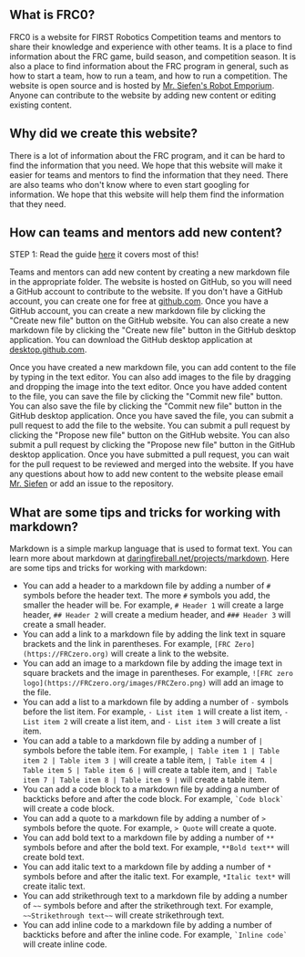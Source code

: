 ## What is FRC0?

FRC0 is a website for FIRST Robotics Competition teams and mentors to share their knowledge and experience with other teams. It is a place to find information about the FRC game, build season, and competition season. It is also a place to find information about the FRC program in general, such as how to start a team, how to run a team, and how to run a competition. The website is open source and is hosted by [Mr. Siefen's Robot Emporium](https://mrsiefensrobotemporium.com). Anyone can contribute to the website by adding new content or editing existing content.

## Why did we create this website?

There is a lot of information about the FRC program, and it can be hard to find the information that you need. We hope that this website will make it easier for teams and mentors to find the information that they need. There are also teams who don't know where to even start googling for information. We hope that this website will help them find the information that they need.

## How can teams and mentors add new content?

STEP 1: Read the guide [here](https://FRCzero.org/about/writing-content/) it covers most of this!

Teams and mentors can add new content by creating a new markdown file in the appropriate folder. The website is hosted on GitHub, so you will need a GitHub account to contribute to the website. If you don't have a GitHub account, you can create one for free at [github.com](https://github.com). Once you have a GitHub account, you can create a new markdown file by clicking the "Create new file" button on the GitHub website. You can also create a new markdown file by clicking the "Create new file" button in the GitHub desktop application. You can download the GitHub desktop application at [desktop.github.com](https://desktop.github.com). 

Once you have created a new markdown file, you can add content to the file by typing in the text editor. You can also add images to the file by dragging and dropping the image into the text editor. Once you have added content to the file, you can save the file by clicking the "Commit new file" button. You can also save the file by clicking the "Commit new file" button in the GitHub desktop application. Once you have saved the file, you can submit a pull request to add the file to the website. You can submit a pull request by clicking the "Propose new file" button on the GitHub website. You can also submit a pull request by clicking the "Propose new file" button in the GitHub desktop application. Once you have submitted a pull request, you can wait for the pull request to be reviewed and merged into the website. If you have any questions about how to add new content to the website please email [Mr. Siefen](mailto:siefensrobotemporium@gmail.com) or add an issue to the repository.

## What are some tips and tricks for working with markdown?

Markdown is a simple markup language that is used to format text. You can learn more about markdown at [daringfireball.net/projects/markdown](https://daringfireball.net/projects/markdown). Here are some tips and tricks for working with markdown:

- You can add a header to a markdown file by adding a number of `#` symbols before the header text. The more `#` symbols you add, the smaller the header will be. For example, `# Header 1` will create a large header, `## Header 2` will create a medium header, and `### Header 3` will create a small header.
- You can add a link to a markdown file by adding the link text in square brackets and the link in parentheses. For example, `[FRC Zero](https://FRCzero.org)` will create a link to the website.
- You can add an image to a markdown file by adding the image text in square brackets and the image in parentheses. For example, `![FRC zero logo](https://FRCzero.org/images/FRCZero.png)` will add an image to the file.
- You can add a list to a markdown file by adding a number of `-` symbols before the list item. For example, `- List item 1` will create a list item, `- List item 2` will create a list item, and `- List item 3` will create a list item.
- You can add a table to a markdown file by adding a number of `|` symbols before the table item. For example, `| Table item 1 | Table item 2 | Table item 3 |` will create a table item, `| Table item 4 | Table item 5 | Table item 6 |` will create a table item, and `| Table item 7 | Table item 8 | Table item 9 |` will create a table item.
- You can add a code block to a markdown file by adding a number of backticks before and after the code block. For example, `` `Code block` `` will create a code block.
- You can add a quote to a markdown file by adding a number of `>` symbols before the quote. For example, `> Quote` will create a quote.
- You can add bold text to a markdown file by adding a number of `**` symbols before and after the bold text. For example, `**Bold text**` will create bold text.
- You can add italic text to a markdown file by adding a number of `*` symbols before and after the italic text. For example, `*Italic text*` will create italic text.
- You can add strikethrough text to a markdown file by adding a number of `~~` symbols before and after the strikethrough text. For example, `~~Strikethrough text~~` will create strikethrough text.
- You can add inline code to a markdown file by adding a number of backticks before and after the inline code. For example, `` `Inline code` `` will create inline code.
